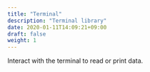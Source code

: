 ```yaml
---
title: "Terminal"
description: "Terminal library"
date: 2020-01-11T14:09:21+09:00
draft: false
weight: 1
---
```


Interact with the terminal to read or print data.